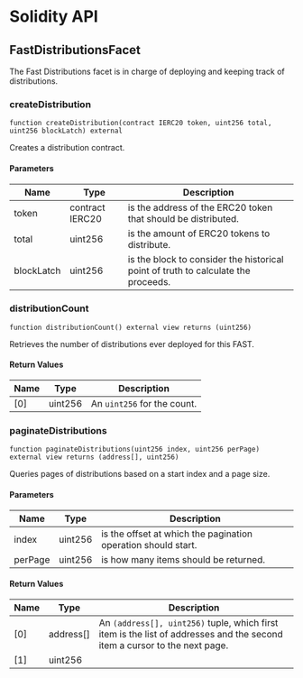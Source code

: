 # Solidity API

## FastDistributionsFacet

The Fast Distributions facet is in charge of deploying and keeping track of distributions.

### createDistribution

```solidity
function createDistribution(contract IERC20 token, uint256 total, uint256 blockLatch) external
```

Creates a distribution contract.

#### Parameters

| Name | Type | Description |
| ---- | ---- | ----------- |
| token | contract IERC20 | is the address of the ERC20 token that should be distributed. |
| total | uint256 | is the amount of ERC20 tokens to distribute. |
| blockLatch | uint256 | is the block to consider the historical point of truth to calculate the proceeds. |

### distributionCount

```solidity
function distributionCount() external view returns (uint256)
```

Retrieves the number of distributions ever deployed for this FAST.

#### Return Values

| Name | Type | Description |
| ---- | ---- | ----------- |
| [0] | uint256 | An `uint256` for the count. |

### paginateDistributions

```solidity
function paginateDistributions(uint256 index, uint256 perPage) external view returns (address[], uint256)
```

Queries pages of distributions based on a start index and a page size.

#### Parameters

| Name | Type | Description |
| ---- | ---- | ----------- |
| index | uint256 | is the offset at which the pagination operation should start. |
| perPage | uint256 | is how many items should be returned. |

#### Return Values

| Name | Type | Description |
| ---- | ---- | ----------- |
| [0] | address[] | An `(address[], uint256)` tuple, which first item is the list of addresses and the second item a cursor to the next page. |
| [1] | uint256 |  |

